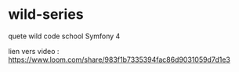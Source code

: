 # wild-series
quete wild code school Symfony 4


lien vers video : https://www.loom.com/share/983f1b7335394fac86d9031059d7d1e3
